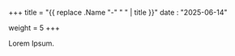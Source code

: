 +++
title = "{{ replace .Name "-" " " | title }}"
date : "2025-06-14"


weight = 5
+++

Lorem Ipsum.